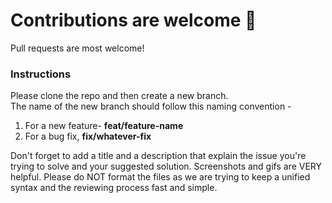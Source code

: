 # Contributions are welcome 🤝

Pull requests are most welcome!

### Instructions

Please clone the repo and then create a new branch. </br>
The name of the new branch should follow this naming convention - </br>
1. For a new feature- **feat/feature-name**
2. For a bug fix, **fix/whatever-fix**

Don't forget to add a title and a description that explain the issue you're trying to solve and your suggested solution.
Screenshots and gifs are VERY helpful. Please do NOT format the files as we are trying to keep a unified syntax and the reviewing process fast and simple.

